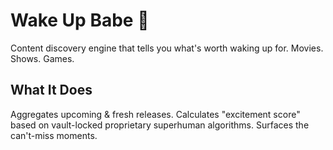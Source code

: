 # Wake Up Babe 🌅

Content discovery engine that tells you what's worth waking up for. Movies. Shows. Games.

## What It Does

Aggregates upcoming & fresh releases. Calculates "excitement score" based on vault-locked proprietary superhuman algorithms. Surfaces the can't-miss moments. 